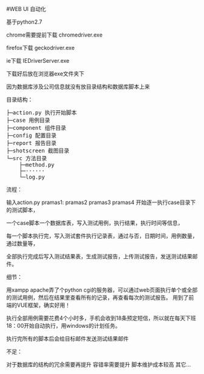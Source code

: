 #WEB UI 自动化

基于python2.7 

chrome需要提前下载 chromedriver.exe 

firefox下载 geckodriver.exe

ie下载 IEDriverServer.exe

下载好后放在浏览器exe文件夹下

因为数据库涉及公司信息就没有放目录结构和数据库脚本上来

目录结构：

<pre>
├─action.py 执行开始脚本
├─case 用例目录
├─component 组件目录
├─config 配置目录
├─report 报告目录
├─shotscreen 截图目录
└─src 方法目录
    ├─method.py
    ├─······
    └─log.py
</pre>

流程：

输入action.py pramas1: pramas2 pramas3 pramas4 开始逐一执行case目录下的测试脚本，

一个case脚本一个数据库表，写入测试用例，执行结果，执行时间等信息，

每一个脚本执行完，写入测试套件执行记录表，通过与否，日期时间，用例数量，通过数量等，

全部执行完成后写入测试结果表，生成测试报告，上传测试报告，发送测试结果邮件。

细节：

用xampp apache弄了个python cgi的服务器，可以通过web页面执行单个或全部的测试用例，然后在结果里查看所有的记录，再查看每次的测试报告。
用到了前端的VUE框架，确实好用！

执行全部用例需要花费4个小时多，手机会收到18条预定短信，所以就在每天下班18：00开始自动执行，用windows的计划任务。

执行完所有的脚本后会给目标邮件发送测试结果邮件

不足：

对于数据库的结构的冗余需要再提升
容错率需要提升
脚本维护成本较高
其它...
